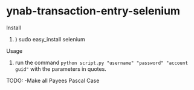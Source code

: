 # ynab-transaction-entry-selenium

Install

1. ) sudo easy_install selenium

Usage
1. run the command `python script.py "username" "password" "account guid"` with the parameters in quotes.

TODO:
-Make all Payees Pascal Case